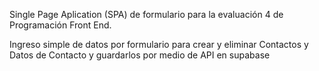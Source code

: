 Single Page Aplication (SPA) de formulario para la evaluación 4 de Programación Front End.

Ingreso simple de datos por formulario para crear y eliminar Contactos y Datos de Contacto y guardarlos por medio de API en supabase
